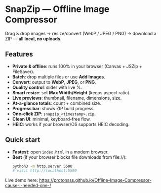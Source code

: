 # SnapZip — Offline Image Compressor

Drag & drop images → resize/convert (WebP / JPEG / PNG) → download a ZIP — **all local, no uploads**.

## Features
- **Private & offline**: runs 100% in your browser (Canvas + JSZip + FileSaver).
- **Batch**: drop multiple files or use **Add Images**.
- **Convert**: output to **WebP**, **JPEG**, or **PNG**.
- **Quality control**: slider with live %.
- **Smart resize**: set **Max Width/Height** (keeps aspect ratio).
- **Live previews**: thumbnail, filename, dimensions, size.
- **At-a-glance totals**: count + combined size.
- **Progress bar**: shows ZIP build progress.
- **One-click ZIP**: `snapzip_<timestamp>.zip`.
- **Clean UI**: minimal, keyboard-free flow.
- **HEIC**: works if your browser/OS supports HEIC decoding.

## Quick start
- **Fastest**: open `index.html` in a modern browser.  
- **Best** (if your browser blocks file downloads from file://):  
  ```bash
  python3 -m http.server 5500
  # visit http://localhost:5500

Live demo here: https://protonsss.github.io/Offline-Image-Compressor-cause-i-needed-one-/
